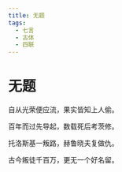 ```yaml
---
title: 无题
tags:
  - 七言
  - 古体
  - 四联
---
```


# 无题

自从光荣便应流，果实皆知上人偷。

百年而过先导起，数载死后考茨修。

托洛斯基一叛路，赫鲁晓夫复做仇。

古今叛徒千百万，更无一个好名留。